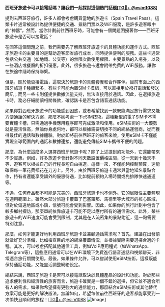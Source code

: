 **西班牙旅遊卡可以接電話嗎？讓我們一起探討這個熱門話題[[TG💪+ @esim1088](https://t.me/s/esim1088)]**

提到去西班牙旅行，許多人都會考慮購買當地的旅遊卡（Spain Travel Pass）。這類卡片通常被設計為提供便捷的交通、景點門票以及WiFi服務，是許多遊客眼中的“神器”。然而，當你計劃前往西班牙時，可能會有一個問題困擾著你——西班牙旅遊卡是否可以接電話？

在回答這個問題之前，我們需要先了解西班牙旅遊卡的具體功能和運作方式。西班牙旅遊卡的主要目的是幫助遊客節省旅行成本，同時提供便利的服務。這些卡通常包括公共交通（如地鐵、公交等）的無限次數使用權限、主要景點的入場券，以及一些酒店或餐廳的折扣優惠。此外，很多旅遊卡還會附帶免費的WiFi服務，讓你在旅途中隨時保持聯繫。

但是，關於能否接電話，這取決於旅遊卡的具體套餐和合作夥伴。目前市面上的西班牙旅遊卡種類繁多，有些卡可能內置SIM卡模組，可以直接用於撥打電話和發送簡訊；而另一些卡則僅提供數據流量支持，無法直接用於通話。因此，在選擇旅遊卡時，務必仔細閱讀相關條款，確認該卡是否包含語音通話功能。

如果你對西班牙旅遊卡的功能感到困惑，或者希望找到一款既能滿足旅行需求又能方便通話的解決方案，那麼不妨考慮一下eSIM技術。這種新型的電子SIM卡不需要實體卡槽，只需通過手機應用程序即可完成激活和使用。eSIM技術的一大優勢就是靈活性高，無論你身處何地，都可以根據需要切換不同的網絡運營商，從而獲得最佳的通話和數據體驗。對於即將前往西班牙的旅客來說，使用eSIM卡不僅能實現全球範圍內的通話和數據連接，還能避免傳統SIM卡攜帶不便的問題。

那麼，為什麼這麼多人選擇西班牙旅遊卡呢？除了上述提到的功能外，它還能帶來不少實惠。例如，許多旅遊卡會針對不同天數設置價格區間，從一天到十幾天不等，遊客可以根據自己的行程長短自由挑選。這樣一來，不僅能夠控制預算，還能確保每一筆花費都花在刀刃上。另外，由於西班牙旅遊卡通常與當地知名景點合作，持有者還能享受額外的優惠待遇，比如提前預約入場時間或免排隊快速通道等。

不過，任何產品都不可能是完美的，西班牙旅遊卡也不例外。它的局限性主要體現在適用範圍上。雖然大部分旅遊卡覆蓋了巴塞羅那、馬德里等大城市的核心區域，但對於偏遠地區或小鎮，信號可能會受到影響。因此，如果你的旅行計劃中包含了較多鄉村探訪，那麼單純依靠旅遊卡可能不足以應付所有的通信需求。此外，某些旅遊卡的WiFi速度可能會受到限制，尤其是在人流密集的景點附近，這一點需要特別注意。

那麼，如何才能更好地利用西班牙旅遊卡並兼顧通話需求呢？首先，建議在出發前就做好充分準備，比如檢查目的地的網絡覆蓋情況，並根據實際需要選擇合適的卡種。其次，可以考慮搭配其他通信工具，例如VoIP應用程式（如WhatsApp、Telegram等），這些應用通常可以在WiFi環境下免費進行語音通話和視頻聊天，非常適合旅行期間使用。最後，如果條件允許，可以嘗試使用eSIM技術，這樣既能保持通話功能，又能靈活調整網絡設定。

總結來說，西班牙旅遊卡是否可以接電話取決於具體產品的設計和功能。對於那些追求便利性和經濟性的旅客而言，旅遊卡確實是一個不錯的選擇，但它並不適合所有人的需求。如果你希望擁有更強大的通信能力，那麼結合eSIM技術或其他替代方案可能是更好的解決辦法。無論如何，希望每位前往西班牙的遊客都能享受到一次愉快且順利的旅程！[[TG💪+ @esim1088](https://t.me/s/esim1088) ![Image](https://i.postimg.cc/4NQfJmqS/Snipaste-2025-05-13-00-14-12.png)]